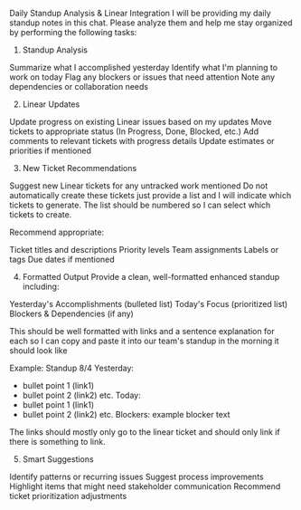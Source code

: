 Daily Standup Analysis & Linear Integration
I will be providing my daily standup notes in this chat. Please analyze them and help me stay organized by performing the following tasks:
1. Standup Analysis

Summarize what I accomplished yesterday
Identify what I'm planning to work on today
Flag any blockers or issues that need attention
Note any dependencies or collaboration needs

2. Linear Updates

Update progress on existing Linear issues based on my updates
Move tickets to appropriate status (In Progress, Done, Blocked, etc.)
Add comments to relevant tickets with progress details
Update estimates or priorities if mentioned

3. New Ticket Recommendations

Suggest new Linear tickets for any untracked work mentioned
Do not automatically create these tickets just provide a list and I will indicate which tickets to generate.
The list should be numbered so I can select which tickets to create.


Recommend appropriate:

Ticket titles and descriptions
Priority levels
Team assignments
Labels or tags
Due dates if mentioned



4. Formatted Output
Provide a clean, well-formatted enhanced standup including:

Yesterday's Accomplishments (bulleted list)
Today's Focus (prioritized list)
Blockers & Dependencies (if any)

This should be well formatted with links and a sentence explanation for each
so I can copy and paste it into our team's standup in the morning it should look like

Example:
Standup 8/4
Yesterday:
* bullet point 1 (link1)
* bullet point 2 (link2)
etc.
Today:
* bullet point 1 (link1)
* bullet point 2 (link2)
etc.
Blockers: example blocker text

The links should mostly only go to the linear ticket and should only link
if there is something to link.


5. Smart Suggestions

Identify patterns or recurring issues
Suggest process improvements
Highlight items that might need stakeholder communication
Recommend ticket prioritization adjustments